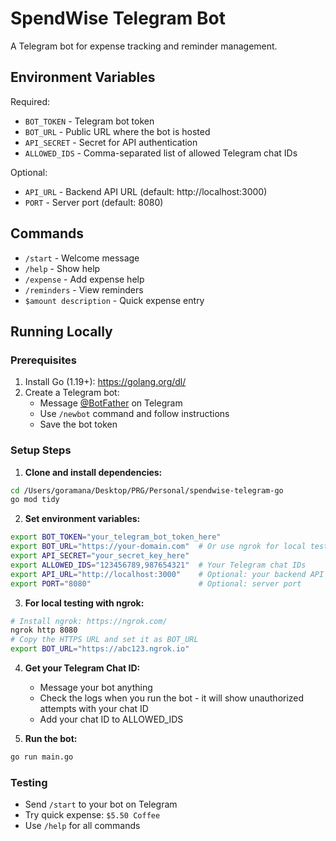 # SpendWise Telegram Bot

A Telegram bot for expense tracking and reminder management.

## Environment Variables

Required:
- `BOT_TOKEN` - Telegram bot token
- `BOT_URL` - Public URL where the bot is hosted
- `API_SECRET` - Secret for API authentication
- `ALLOWED_IDS` - Comma-separated list of allowed Telegram chat IDs

Optional:
- `API_URL` - Backend API URL (default: http://localhost:3000)
- `PORT` - Server port (default: 8080)

## Commands

- `/start` - Welcome message
- `/help` - Show help
- `/expense` - Add expense help
- `/reminders` - View reminders
- `$amount description` - Quick expense entry

## Running Locally

### Prerequisites
1. Install Go (1.19+): https://golang.org/dl/
2. Create a Telegram bot:
   - Message [@BotFather](https://t.me/botfather) on Telegram
   - Use `/newbot` command and follow instructions
   - Save the bot token

### Setup Steps

1. **Clone and install dependencies:**
```bash
cd /Users/goramana/Desktop/PRG/Personal/spendwise-telegram-go
go mod tidy
```

2. **Set environment variables:**
```bash
export BOT_TOKEN="your_telegram_bot_token_here"
export BOT_URL="https://your-domain.com"  # Or use ngrok for local testing
export API_SECRET="your_secret_key_here"
export ALLOWED_IDS="123456789,987654321"  # Your Telegram chat IDs
export API_URL="http://localhost:3000"    # Optional: your backend API
export PORT="8080"                        # Optional: server port
```

3. **For local testing with ngrok:**
```bash
# Install ngrok: https://ngrok.com/
ngrok http 8080
# Copy the HTTPS URL and set it as BOT_URL
export BOT_URL="https://abc123.ngrok.io"
```

4. **Get your Telegram Chat ID:**
   - Message your bot anything
   - Check the logs when you run the bot - it will show unauthorized attempts with your chat ID
   - Add your chat ID to ALLOWED_IDS

5. **Run the bot:**
```bash
go run main.go
```

### Testing
- Send `/start` to your bot on Telegram
- Try quick expense: `$5.50 Coffee`
- Use `/help` for all commands
